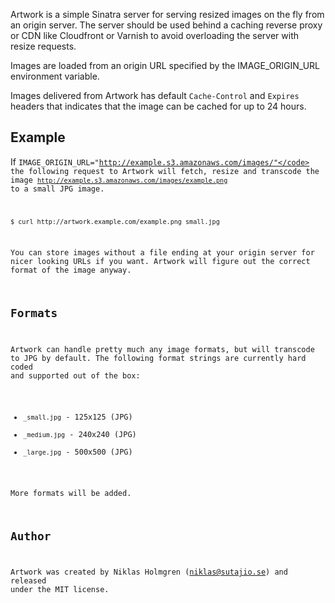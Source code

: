 Artwork is a simple Sinatra server for serving resized images on the fly from an origin server. The server should be used behind a caching reverse proxy or CDN like Cloudfront or Varnish to avoid overloading the server with resize requests.

Images are loaded from an origin URL specified by the IMAGE\_ORIGIN\_URL environment variable.

Images delivered from Artwork has default <code>Cache-Control</code> and <code>Expires</code> headers that indicates that the image can be cached for up to 24 hours.

Example
-------

If <code>IMAGE\_ORIGIN\_URL="http://example.s3.amazonaws.com/images/"</code> the following request to Artwork will fetch, resize and transcode the image <code>http://example.s3.amazonaws.com/images/example.png</code> to a small JPG image.

    $ curl http://artwork.example.com/example.png_small.jpg

You can store images without a file ending at your origin server for nicer looking URLs if you want. Artwork will figure out the correct format of the image anyway.

Formats
-------

Artwork can handle pretty much any image formats, but will transcode to JPG by default. The following format strings are currently hard coded and supported out of the box:

* <code>\_small.jpg</code> - 125x125 (JPG)
* <code>\_medium.jpg</code> - 240x240 (JPG)
* <code>\_large.jpg</code> - 500x500 (JPG)

More formats will be added.

Author
------

Artwork was created by Niklas Holmgren (niklas@sutajio.se) and released under
the MIT license.
